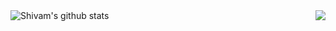 <!--
**ShivamPokhriyal/ShivamPokhriyal** is a ✨ _special_ ✨ repository because its `README.md` (this file) appears on your GitHub profile.

Here are some ideas to get you started:

- 🔭 I’m currently working on ...
- 🌱 I’m currently learning ...
- 👯 I’m looking to collaborate on ...
- 🤔 I’m looking for help with ...
- 💬 Ask me about ...
- 📫 How to reach me: ...
- 😄 Pronouns: ...
- ⚡ Fun fact: ...
-->


<a href="https://github.com/ShivamPokhriyal?tab=repositories">
 <img align="left" src="https://github-readme-stats.vercel.app/api?username=ShivamPokhriyal&count_private=true&show_icons=true&theme=radical" alt="Shivam's github stats"/>
</a>
<a href="https://github.com/ShivamPokhriyal?tab=repositories">
  <img align="right" src="https://github-readme-stats.vercel.app/api/top-langs/?username=ShivamPokhriyal&count_private=true&show_icons=true&theme=radical" />
</a>
